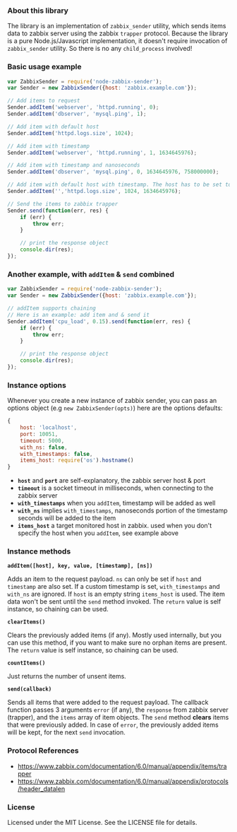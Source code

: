 ### About this library

The library is an implementation of `zabbix_sender` utility, which sends items data to zabbix server
using the zabbix `trapper` protocol. Because the library is a pure Node.js/Javascript implementation, it doesn't
require invocation of `zabbix_sender` utility. So there is no any `child_process` involved!

### Basic usage example

```javascript
var ZabbixSender = require('node-zabbix-sender');
var Sender = new ZabbixSender({host: 'zabbix.example.com'});

// Add items to request
Sender.addItem('webserver', 'httpd.running', 0);
Sender.addItem('dbserver', 'mysql.ping', 1);

// Add item with default host
Sender.addItem('httpd.logs.size', 1024);

// Add item with timestamp 
Sender.addItem('webserver', 'httpd.running', 1, 1634645976);

// Add item with timestamp and nanoseconds
Sender.addItem('dbserver', 'mysql.ping', 0, 1634645976, 758000000);

// Add item with default host with timestamp. The host has to be set to an empty string in this case.
Sender.addItem('','httpd.logs.size', 1024, 1634645976);

// Send the items to zabbix trapper
Sender.send(function(err, res) {
    if (err) {
        throw err;
    }

    // print the response object
    console.dir(res);
});
```

### Another example, with `addItem` & `send` combined

```javascript
var ZabbixSender = require('node-zabbix-sender');
var Sender = new ZabbixSender({host: 'zabbix.example.com'});

// addItem supports chaining
// Here is an example: add item and & send it
Sender.addItem('cpu_load', 0.15).send(function(err, res) {
    if (err) {
        throw err;
    }

    // print the response object
    console.dir(res);
});
```

### Instance options

Whenever you create a new instance of zabbix sender, you can pass an options object (e.g `new ZabbixSender(opts)`)
here are the options defaults:

```javascript
{
    host: 'localhost',
    port: 10051,
    timeout: 5000,
    with_ns: false,
    with_timestamps: false,
    items_host: require('os').hostname()
}
```
- **`host`** and **`port`** are self-explanatory, the zabbix server host & port
- **`timeout`** is a socket timeout in milliseconds, when connecting to the zabbix server
- **`with_timestamps`** when you `addItem`, timestamp will be added as well
- **`with_ns`** implies `with_timestamps`, nanoseconds portion of the timestamp seconds will be added to the item
- **`items_host`** a target monitored host in zabbix. used when you don't specify the host when you `addItem`, see example above

### Instance methods

**`addItem([host], key, value, [timestamp], [ns])`**

Adds an item to the request payload. `ns` can only be set if `host` and `timestamp` are also set.
If a custom timestamp is set, `with_timestamps` and `with_ns` are ignored. 
If `host` is an empty string `items_host` is used. The item data won't be sent until the `send` method invoked.
The `return` value is self instance, so chaining can be used.

**`clearItems()`**

Clears the previously added items (if any). Mostly used internally, but you can use this method,
if you want to make sure no orphan items are present. The `return` value is self instance, so chaining can be used.

**`countItems()`**

Just returns the number of unsent items.

**`send(callback)`**

Sends all items that were added to the request payload.
The callback function passes 3 arguments `error` (if any), the `response` from zabbix server (trapper),
and the `items` array of item objects. The `send` method **clears** items that were previously added.
In case of `error`, the previously added items will be kept, for the next `send` invocation.

### Protocol References

- https://www.zabbix.com/documentation/6.0/manual/appendix/items/trapper
- https://www.zabbix.com/documentation/6.0/manual/appendix/protocols/header_datalen

### License

Licensed under the MIT License. See the LICENSE file for details.
